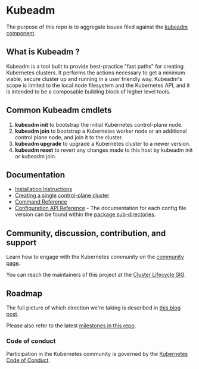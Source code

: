 # Kubeadm

The purpose of this repo is to aggregate issues filed against the [kubeadm component](https://github.com/kubernetes/kubernetes/tree/master/cmd/kubeadm).

## What is Kubeadm ?
Kubeadm is a tool built to provide best-practice "fast paths" for creating Kubernetes clusters.
It performs the actions necessary to get a minimum viable, secure cluster up and running in a user friendly way.
Kubeadm's scope is limited to the local node filesystem and the Kubernetes API, and it is intended to be a composable building block of higher level tools. 


## Common Kubeadm cmdlets 
1. **kubeadm init** to bootstrap the initial Kubernetes control-plane node.
1. **kubeadm join** to bootstrap a Kubernetes worker node or an additional control plane node, and join it to the cluster.
1. **kubeadm upgrade** to upgrade a Kubernetes cluster to a newer version.
1. **kubeadm reset** to revert any changes made to this host by kubeadm init or kubeadm join.

## Documentation

- [Installation Instructions](https://kubernetes.io/docs/setup/production-environment/tools/kubeadm/install-kubeadm/)
- [Creating a single control-plane cluster](https://kubernetes.io/docs/setup/production-environment/tools/kubeadm/create-cluster-kubeadm/)
- [Command Reference](https://kubernetes.io/docs/reference/setup-tools/kubeadm/kubeadm/)
- [Configuration API Reference](https://godoc.org/k8s.io/kubernetes/cmd/kubeadm/app/apis/kubeadm) - The documentation for each config file version can be found within the [package sub-directories](https://godoc.org/k8s.io/kubernetes/cmd/kubeadm/app/apis/kubeadm#pkg-subdirectories).

## Community, discussion, contribution, and support

Learn how to engage with the Kubernetes community on the [community page](https://kubernetes.io/community/).

You can reach the maintainers of this project at the [Cluster Lifecycle SIG](https://github.com/kubernetes/community/tree/master/sig-cluster-lifecycle#cluster-lifecycle-sig).

## Roadmap

The full picture of which direction we're taking is described in [this blog post](https://kubernetes.io/blog/2017/01/stronger-foundation-for-creating-and-managing-kubernetes-clusters/).

Please also refer to the latest [milestones in this repo](https://github.com/kubernetes/kubeadm/milestones).

### Code of conduct

Participation in the Kubernetes community is governed by the [Kubernetes Code of Conduct](code-of-conduct.md).
